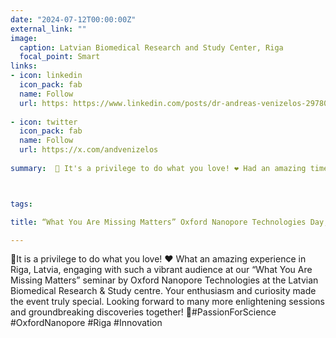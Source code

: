 ```yaml
---
date: "2024-07-12T00:00:00Z"
external_link: ""
image:
  caption: Latvian Biomedical Research and Study Center, Riga
  focal_point: Smart
links:
- icon: linkedin
  icon_pack: fab
  name: Follow
  url: https: https://www.linkedin.com/posts/dr-andreas-venizelos-297802ab_passionforscience-oxfordnanopore-riga-activity-7216743327667220480-PR1c?utm_source=share&utm_medium=member_desktop
  
- icon: twitter
  icon_pack: fab
  name: Follow
  url: https://x.com/andvenizelos
  
summary:  🌟 It's a privilege to do what you love! ❤️ Had an amazing time in Riga, Latvia, at our “What You Are Missing Matters” seminar by Oxford Nanopore Technologies at the Latvian Biomedical Research & Study Center. 



tags:

title: “What You Are Missing Matters” Oxford Nanopore Technologies Day,BMC, Latvia, Riga

---
```


🌟It is a privilege to do what you love! ❤️ What an amazing experience in Riga, Latvia, engaging with such a vibrant audience at our “What You Are Missing Matters” seminar by Oxford Nanopore Technologies at the Latvian Biomedical Research & Study centre. Your enthusiasm and curiosity made the event truly special. Looking forward to many more enlightening sessions and groundbreaking discoveries together! 🧬#PassionForScience #OxfordNanopore #Riga #Innovation
